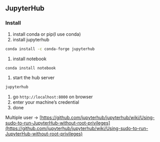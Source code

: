 ## JupyterHub

### Install

1. install conda or pip(I use conda)
2. install jupyterhub

```bash
conda install -c conda-forge jupyterhub
```

1. install notebook

```bash
conda install notebook
```

1. start the hub server

```bash
jupyterhub
```

1. go `http://localhost:8000` on browser
2. enter your machine’s credential
3. done

Multiple user → [https://github.com/jupyterhub/jupyterhub/wiki/Using-sudo-to-run-JupyterHub-without-root-privileges](https://github.com/jupyterhub/jupyterhub/wiki/Using-sudo-to-run-JupyterHub-without-root-privileges)
